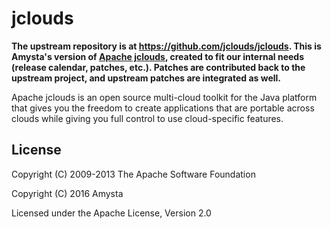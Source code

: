 jclouds
======

__The upstream repository is at https://github.com/jclouds/jclouds. This is Amysta's version of [Apache jclouds](http://jclouds.apache.org/), created to fit our internal needs (release calendar, patches, etc.). Patches are contributed back to the upstream project, and upstream patches are integrated as well.__


Apache jclouds is an open source multi-cloud toolkit for the Java platform that gives you the freedom to create applications that are portable across clouds while giving you full control to use cloud-specific features.


License
-------
Copyright (C) 2009-2013 The Apache Software Foundation

Copyright (C) 2016 Amysta

Licensed under the Apache License, Version 2.0
